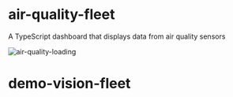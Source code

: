 # air-quality-fleet
A TypeScript dashboard that displays data from air quality sensors

![air-quality-loading](https://github.com/user-attachments/assets/e6e2f9ee-48f1-4b0a-b756-212172d99cd5)
# demo-vision-fleet
